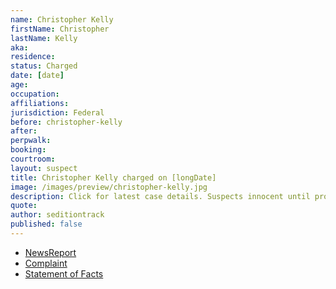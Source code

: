 ```yaml
---
name: Christopher Kelly
firstName: Christopher
lastName: Kelly
aka:
residence: 
status: Charged
date: [date]
age: 
occupation:
affiliations:
jurisdiction: Federal
before: christopher-kelly
after:
perpwalk:
booking: 
courtroom:
layout: suspect
title: Christopher Kelly charged on [longDate]
image: /images/preview/christopher-kelly.jpg
description: Click for latest case details. Suspects innocent until proven guilty.
quote:
author: seditiontrack
published: false
---
```


- [NewsReport]()
- [Complaint](https://www.justice.govhttps://extremism.gwu.edu/sites/g/files/zaxdzs2191/f/Christopher%20Kelly%20Affidavit%20in%20Support%20of%20Criminal%20Complaint.pdf)
- [Statement of Facts](https://www.justice.govhttps://extremism.gwu.edu/sites/g/files/zaxdzs2191/f/Christopher%20Kelly%20Affidavit%20in%20Support%20of%20Criminal%20Complaint.pdf)
